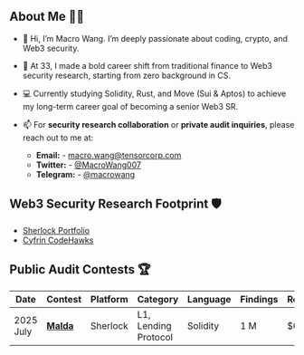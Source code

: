 ## About Me 🕵️‍♂️
- 👋 Hi, I’m Macro Wang. I’m deeply passionate about coding, crypto, and Web3 security.
- 🌱 At 33, I made a bold career shift from traditional finance to Web3 security research, starting from zero background in CS.
- 💻 Currently studying Solidity, Rust, and Move (Sui & Aptos) to achieve my long-term career goal of becoming a senior Web3 SR.
- 📫 For **security research collaboration** or **private audit inquiries**, please reach out to me at:
  
    - **Email:**  - macro.wang@tensorcorp.com
    - **Twitter:** - [@MacroWang007](https://x.com/MacroWang007) 
    - **Telegram:**  - [@macrowang](https://t.me/macrowang) 

## Web3 Security Research Footprint 🛡️
 
 * [Sherlock Portfolio](https://audits.sherlock.xyz/watson/MacroWang)
 * [Cyfrin CodeHawks](https://profiles.cyfrin.io/u/macrowang001/achievements)
   


## Public Audit Contests 🏆
| **Date**   | **Contest**                                         | **Platform** | **Category** | **Language** | **Findings** | **Result**   | **Rank**  |
|------------|-----------------------------------------------------|--------------|--------------|--------------|--------------|--------------|-----------|
| 2025 July   | [**Malda**](https://audits.sherlock.xyz/contests/1029)| Sherlock  | L1, Lending Protocol | Solidity |   1 M    |  $0.2  |    -    |


<!---
MacroWang001/MacroWang001 is a ✨ special ✨ repository because its `README.md` (this file) appears on your GitHub profile.
You can click the Preview link to take a look at your changes.
--->
